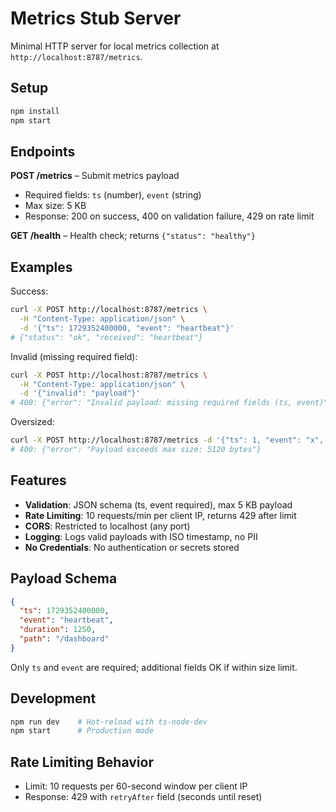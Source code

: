 # Metrics Stub Server

Minimal HTTP server for local metrics collection at `http://localhost:8787/metrics`.

## Setup

```bash
npm install
npm start
```

## Endpoints

**POST /metrics** – Submit metrics payload
- Required fields: `ts` (number), `event` (string)
- Max size: 5 KB
- Response: 200 on success, 400 on validation failure, 429 on rate limit

**GET /health** – Health check; returns `{"status": "healthy"}`

## Examples

Success:
```bash
curl -X POST http://localhost:8787/metrics \
  -H "Content-Type: application/json" \
  -d '{"ts": 1729352400000, "event": "heartbeat"}'
# {"status": "ok", "received": "heartbeat"}
```

Invalid (missing required field):
```bash
curl -X POST http://localhost:8787/metrics \
  -H "Content-Type: application/json" \
  -d '{"invalid": "payload"}'
# 400: {"error": "Invalid payload: missing required fields (ts, event)"}
```

Oversized:
```bash
curl -X POST http://localhost:8787/metrics -d '{"ts": 1, "event": "x", "data": "...6KB..."}'
# 400: {"error": "Payload exceeds max size: 5120 bytes"}
```

## Features

- **Validation**: JSON schema (ts, event required), max 5 KB payload
- **Rate Limiting**: 10 requests/min per client IP, returns 429 after limit
- **CORS**: Restricted to localhost (any port)
- **Logging**: Logs valid payloads with ISO timestamp, no PII
- **No Credentials**: No authentication or secrets stored

## Payload Schema

```json
{
  "ts": 1729352400000,
  "event": "heartbeat",
  "duration": 1250,
  "path": "/dashboard"
}
```

Only `ts` and `event` are required; additional fields OK if within size limit.

## Development

```bash
npm run dev    # Hot-reload with ts-node-dev
npm start      # Production mode
```

## Rate Limiting Behavior

- Limit: 10 requests per 60-second window per client IP
- Response: 429 with `retryAfter` field (seconds until reset)
